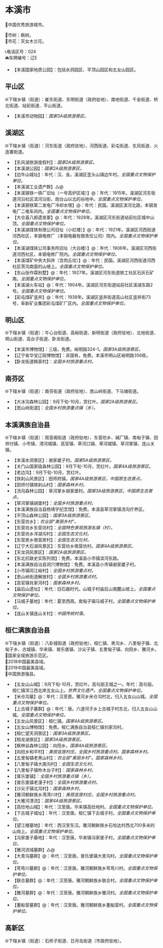 # 本溪市  
🏅中国优秀旅游城市。  
  
🌳市树：枫树。  
🌸市花：天女木兰花。  
  
📞电话区号：024  
🚘车牌编号：辽E  
  
* 【本溪国家地质公园】：包括水洞园区、平顶山园区和五女山园区。  

## 平山区  
🌐下辖乡镇（街道）：崔东街道、东明街道（政府驻地）、南地街道、千金街道、桥北街道、站前街道、平山街道。  
  
* 【本溪市动物园】：*国家3A级旅游景区。*  

## 溪湖区  
🌐下辖乡镇（街道）：河东街道（政府驻地）、河西街道、彩屯街道、东风街道、火连寨街道。  
  
* 【东风湖旅游度假村】：*国家2A级旅游景区。*  
* 【本溪湖公园】：*国家2A级旅游景区。*  
* 【边牛山城址】：年代：汉、金。溪湖区歪头山镇边牛村。*全国重点文物保护单位。*  
* 【本溪湖工业遗产群】△@
* 【本溪钢铁一铁厂旧址（一号高炉区域）】@：年代：1915年。溪湖区河东街道河沿社区滨河沿街，炮台山以北的谷地中。*全国重点文物保护单位。*  
* 【本溪钢铁第二发电厂冷却水塔】@：年代：民国。溪湖区滨河北路，本钢发电厂二电车间内。*全国重点文物保护单位。*  
* 【大仓喜八郎遗发冢】@：年代：1928年。溪湖区河东街道站前社区城中山顶。*全国重点文物保护单位。*  
* 【本溪湖煤铁有限公司旧址（小红楼）】@：年代：1921年。溪湖区河西街道河西社区，本钢电修厂（本钢电器有限责任公司）院内。*全国重点文物保护单位。*  
* 【本溪湖煤铁公司事务所旧址（大白楼）】@：年代：1906年。溪湖区河西街道河西社区，本钢电修厂院内。*全国重点文物保护单位。*  
* 【本溪煤矿中央大斜井（含肉丘坟）】@：年代：民国。溪湖区河西街道河西社区茨沟南面的山坡上。*全国重点文物保护单位。*  
* 【东山张作霖别墅】@：年代：1927年。溪湖区河东街道铁工社区石灰石矿南。*全国重点文物保护单位。*  
* 【本溪湖火车站】@：年代：1904年。溪湖区河东街道站前社区溪湖东路2号。*全国重点文物保护单位。*  
* 【彩屯煤矿竖井】@：年代：1938年。溪湖区竖井街道高山社区竖井街73号，阜新矿业集团彩屯煤矿厂区内。*全国重点文物保护单位。*  

## 明山区  
🌐下辖乡镇（街道）：牛心台街道、高峪街道、新明街道（政府驻地）、北地街道、明山街道、高台子街道、卧龙街道。  
  
* 【本溪市博物馆】：三级，免费。峪明路324-1。*国家3A级旅游景区。*  
* 【辽宁省华宝辽砚博物馆】：非国有，免费。本溪市明山区峪明路356栋。  
* 【卧龙街道韩家村】：*全国乡村旅游重点村。*  

## 南芬区  
🌐下辖乡镇（街道）：南芬街道（政府驻地）、思山岭街道、下马塘街道。  
  
* 【大冰沟森林公园】：9月下旬-10月，赏红叶。*国家2A级旅游景区。*  
* 【思山岭街道】：*全国乡村旅游重点镇（乡）。*  

## 本溪满族自治县  
🌐下辖乡镇（街道）：观音阁街道（政府驻地）、东营坊乡、碱厂镇、南甸子镇、田师付镇、小市镇、清河城镇、高官镇、草河口镇、草河城镇、草河掌镇、连山关镇。  
  
* 【本溪水洞景区】：谢家崴子村。*国家5A级旅游景区。*  
* 【关门山国家级森林公园】：9月下旬-10月，赏红叶。*国家4A级旅游景区。*
* 【老边沟】：9月下旬-10月，赏红叶。
* 【铁刹山风景区】：田师府镇。*国家4A级旅游景区。中国原生态景点。*  
* 【田师付镇铁刹山村】：*国家森林乡村。*  
* 【汤沟森林公园】：草河掌乡胡家堡村。*国家3A级旅游景区。中国原生态景点。*  
* 【草河掌镇胡堡村】：*全国乡村旅游重点村。*  
* 【本溪满族自治县杨靖宇纪念馆】：免费。本溪县草河掌镇汤沟疗养区。  
* 【平顶山森林公园】：*国家3A级旅游景区。*  
* 【东营坊乡】：*农业部“美丽乡村”。*  
* 【东营坊乡东营坊村】：*全国特色景观旅游名镇（村）。*  
* 【东营坊乡洋湖沟村】：*全国生态文化村。*  
* 【东营房乡南营房村】：*全国生态文化村。*  
* 【辽宁大石湖风景区】：东营坊乡南营坊村。*国家4A级旅游景区。*  
* 【天龙洞风景区】：*国家2A级旅游景区。*  
* 【东北抗联史实陈列馆】：免费。本溪县小市镇滨河东路。  
* 【本溪满族自治县洞穴博物馆】：免费。本溪县小市镇谢家崴子村。  
* 【小市镇同江峪村】：*全国乡村旅游重点村。*  
* 【思山岭街道解放村】：*全国乡村旅游重点村。*  
* 【高官镇肖家河村】：*国家森林乡村。*  
* 【庙后山遗址】：年代：旧石器时代。山城子村庙后山南麓山坡上。*全国重点文物保护单位。*  
* 【马城子墓地】：年代：夏至西周。南甸子镇马城子村。*全国重点文物保护单位。*  
* 【连山关镇连山关村】：*中国传统村落。*  

## 桓仁满族自治县  
🌐下辖乡镇（街道）：八卦城街道（政府驻地）、桓仁镇、黑沟乡、八里甸子镇、北甸子乡、古城镇、华来镇、普乐堡镇、沙尖子镇、五里甸子镇、向阳乡、雅河乡。  
🚩国家全域旅游示范区。  
🏅2018中国最美县域。  
🏅2019中国最美县域。  
🏅中国旅游强县。  
  
* 【五女山山城】：9月下旬-10月，赏红叶。高句丽王城之一。年代：高句丽。桓仁镇浑江西北岸五女山上。*世界文化遗产。全国重点文物保护单位。*  
* 【米仓沟墓】@：年代：汉至晋。雅河乡米仓沟村北，归入五女山山城。*全国重点文物保护单位。*  
* 【上古城子墓群】@：年代：唐。六道河子乡上古城子村东北，归入五女山山城。*全国重点文物保护单位。*  
* 【五女山风景区】：桓仁镇。*国家4A级旅游景区。*  
* 【五女山博物馆】：免费。桓仁满族自治县桓仁镇刘家沟村。  
* 【桓仁望天洞景区】：*国家3A级旅游景区。*  
* 【桓龙湖景区】：*国家3A级旅游景区。*  
* 【枫林谷森林公园】：向阳乡。*国家4A级旅游景区。*  
* 【向阳乡和平村】：*美丽宜居村庄。全国乡村旅游重点村。国家森林乡村。*  
* 【五里甸镇老黑山村】：*农业部“美丽乡村”。国家森林乡村。*  
* 【八里甸子镇大南沟村】：*全国生态文化村。*  
* 【八里甸子镇柞木台子村】：*国家森林乡村。*  
* 【普乐堡镇】：*全国乡村旅游重点镇（乡）。*  
* 【普乐堡镇老漫子村】：*全国乡村旅游重点村。*  
* 【沙尖子镇北沟村】：*国家森林乡村。*  
* 【雅河朝鲜族乡湾湾川村】：*美丽宜居村庄。全国乡村旅游重点村。*  
* 【大雅河漂流】：*国家4A级旅游景区。*  
* 【高俭地山城】：年代：汉至唐。华来镇高俭地村。*全国重点文物保护单位。*  
* 【下古城子城址】：年代：汉至唐。桓仁镇下古城子村。*全国重点文物保护单位。*  
* 【望江楼墓地】：年代：西汉至东汉。雅河朝鲜族乡石哈达村西北700多米的山岗上。*全国重点文物保护单位。*  
* 【冯家堡子墓地】：年代：汉至唐。华来镇冯家堡子村。*全国重点文物保护单位。*  
* 【雅河流域墓群】△@
* 【大青沟墓群】@：年代：汉至唐。普乐堡镇大青沟村。*全国重点文物保护单位。*  
* 【弯弯川墓群】@：年代：汉至唐。雅河朝鲜族乡弯弯川村。*全国重点文物保护单位。*  
* 【联合墓群】@：年代：汉至唐。雅河朝鲜族乡联合村。*全国重点文物保护单位。*  
* 【雅河墓群】@：年代：汉至唐。雅河朝鲜族乡雅河村。*全国重点文物保护单位。*  
* 【董船营墓群】@：年代：汉至唐。雅河朝鲜族乡董船营村。*全国重点文物保护单位。*  
  
## 高新区  
🌐下辖乡镇（街道）：石桥子街道、日月岛街道（市政府驻地）。